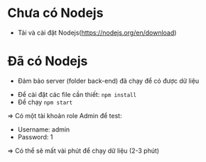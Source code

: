 # Chưa có Nodejs

- Tải và cài đặt Nodejs(https://nodejs.org/en/download)

# Đã có Nodejs

- Đảm bảo server (folder back-end) đã chạy để có được dữ liệu

* Để cài đặt các file cần thiết: `npm install`
* Để chạy `npm start`

=> Có một tài khoản role Admin để test:

- Username: admin
- Password: 1

=> Có thể sẽ mất vài phút để chạy dữ liệu (2-3 phút)
